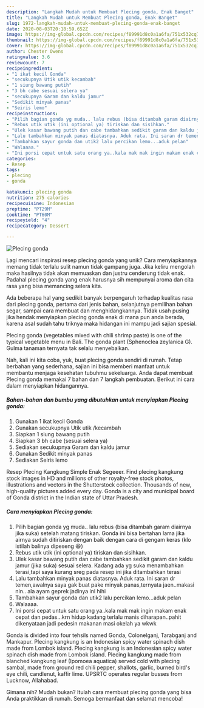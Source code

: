 ```yaml
---
description: "Langkah Mudah untuk Membuat Plecing gonda, Enak Banget"
title: "Langkah Mudah untuk Membuat Plecing gonda, Enak Banget"
slug: 1972-langkah-mudah-untuk-membuat-plecing-gonda-enak-banget
date: 2020-08-03T20:18:59.652Z
image: https://img-global.cpcdn.com/recipes/f89991d8c0a1a6fa/751x532cq70/plecing-gonda-foto-resep-utama.jpg
thumbnail: https://img-global.cpcdn.com/recipes/f89991d8c0a1a6fa/751x532cq70/plecing-gonda-foto-resep-utama.jpg
cover: https://img-global.cpcdn.com/recipes/f89991d8c0a1a6fa/751x532cq70/plecing-gonda-foto-resep-utama.jpg
author: Chester Owens
ratingvalue: 3.6
reviewcount: 7
recipeingredient:
- "1 ikat kecil Gonda"
- "secukupnya Utik utik kecambah"
- "1 siung bawang putih"
- "3 bh cabe sesuai selera ya"
- "secukupnya Garam dan kaldu jamur"
- "Sedikit minyak panas"
- "Seiris lemo"
recipeinstructions:
- "Pilih bagian gonda yg muda.. lalu rebus (bisa ditambah garam diairnya jika suka) setelah matang tiriskan. Gonda ini bisa bertahan lama jika airnya sudah ditiriskan dengan baik dengan cara di gengam keras (klo istilah balinya dipeseng 😆)"
- "Rebus utik utik (ini optional ya) tiriskan dan sisihkan."
- "Ulek kasar bawang putih dan cabe tambahkan sedikit garam dan kaldu jamur (jika suka) sesuai selera. Kadang ada yg suka menambahkan terasi,tapi saya kurang sreg pada resep ini jika ditambahkan terasi"
- "Lalu tambahkan minyak panas diatasnya. Aduk rata. Ini saran dr temen,awalnya saya gak buat pake minyak panas,ternyata jaen..makasi nin.. ala ayam geprek jadinya ini hihi"
- "Tambahkan sayur gonda dan utik2 lalu percikan lemo...aduk pelan"
- "Walaaaa."
- "Ini porsi cepat untuk satu orang ya..kala mak mak ingin makam enak cepat dan pedas...krn hidup kadang terlalu manis diharapan..pahit dikenyataan jadi pedesin makanan masi okelah ya wkwk"
categories:
- Resep
tags:
- plecing
- gonda

katakunci: plecing gonda 
nutrition: 275 calories
recipecuisine: Indonesian
preptime: "PT29M"
cooktime: "PT60M"
recipeyield: "4"
recipecategory: Dessert

---
```



![Plecing gonda](https://img-global.cpcdn.com/recipes/f89991d8c0a1a6fa/751x532cq70/plecing-gonda-foto-resep-utama.jpg)

Lagi mencari inspirasi resep plecing gonda yang unik? Cara menyiapkannya memang tidak terlalu sulit namun tidak gampang juga. Jika keliru mengolah maka hasilnya tidak akan memuaskan dan justru cenderung tidak enak. Padahal plecing gonda yang enak harusnya sih mempunyai aroma dan cita rasa yang bisa memancing selera kita.

Ada beberapa hal yang sedikit banyak berpengaruh terhadap kualitas rasa dari plecing gonda, pertama dari jenis bahan, selanjutnya pemilihan bahan segar, sampai cara membuat dan menghidangkannya. Tidak usah pusing jika hendak menyiapkan plecing gonda enak di mana pun anda berada, karena asal sudah tahu triknya maka hidangan ini mampu jadi sajian spesial.

Plecing gonda (vegetables mixed with chili shrimp paste) is one of the typical vegetable menu in Bali. The gonda plant (Sphenoclea zeylanica G). Gulma tanaman ternyata tak selalu menyebalkan.


Nah, kali ini kita coba, yuk, buat plecing gonda sendiri di rumah. Tetap berbahan yang sederhana, sajian ini bisa memberi manfaat untuk membantu menjaga kesehatan tubuhmu sekeluarga. Anda dapat membuat Plecing gonda memakai 7 bahan dan 7 langkah pembuatan. Berikut ini cara dalam menyiapkan hidangannya.

<!--inarticleads1-->

##### Bahan-bahan dan bumbu yang dibutuhkan untuk menyiapkan Plecing gonda:

1. Gunakan 1 ikat kecil Gonda
1. Gunakan secukupnya Utik utik /kecambah
1. Siapkan 1 siung bawang putih
1. Siapkan 3 bh cabe (sesuai selera ya)
1. Sediakan secukupnya Garam dan kaldu jamur
1. Gunakan Sedikit minyak panas
1. Sediakan Seiris lemo


Resep Plecing Kangkung Simple Enak Segeeer. Find plecing kangkung stock images in HD and millions of other royalty-free stock photos, illustrations and vectors in the Shutterstock collection. Thousands of new, high-quality pictures added every day. Gonda is a city and municipal board of Gonda district in the Indian state of Uttar Pradesh. 

<!--inarticleads2-->

##### Cara menyiapkan Plecing gonda:

1. Pilih bagian gonda yg muda.. lalu rebus (bisa ditambah garam diairnya jika suka) setelah matang tiriskan. Gonda ini bisa bertahan lama jika airnya sudah ditiriskan dengan baik dengan cara di gengam keras (klo istilah balinya dipeseng 😆)
1. Rebus utik utik (ini optional ya) tiriskan dan sisihkan.
1. Ulek kasar bawang putih dan cabe tambahkan sedikit garam dan kaldu jamur (jika suka) sesuai selera. Kadang ada yg suka menambahkan terasi,tapi saya kurang sreg pada resep ini jika ditambahkan terasi
1. Lalu tambahkan minyak panas diatasnya. Aduk rata. Ini saran dr temen,awalnya saya gak buat pake minyak panas,ternyata jaen..makasi nin.. ala ayam geprek jadinya ini hihi
1. Tambahkan sayur gonda dan utik2 lalu percikan lemo...aduk pelan
1. Walaaaa.
1. Ini porsi cepat untuk satu orang ya..kala mak mak ingin makam enak cepat dan pedas...krn hidup kadang terlalu manis diharapan..pahit dikenyataan jadi pedesin makanan masi okelah ya wkwk


Gonda is divided into four tehsils named Gonda, Colonelganj, Tarabganj and Mankapur. Plecing kangkung is an Indonesian spicy water spinach dish made from Lombok island. Plecing kangkung is an Indonesian spicy water spinach dish made from Lombok island. Plecing kangkung made from blanched kangkung leaf (Ipomoea aquatica) served cold with plecing sambal, made from ground red chili pepper, shallots, garlic, burned bird&#39;s eye chili, candlenut, kaffir lime. UPSRTC operates regular busses from Lucknow, Allahabad. 

Gimana nih? Mudah bukan? Itulah cara membuat plecing gonda yang bisa Anda praktikkan di rumah. Semoga bermanfaat dan selamat mencoba!
